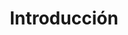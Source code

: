 ---
title: "Introducción"
type: docs
menu:
    apunte:
        identifier: "apunte-introduccion"
weight: 20 # Las secciones se ordenan de forma ascendente por su peso
---